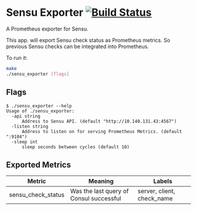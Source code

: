 # Sensu Exporter [![Build Status](https://travis-ci.org/reachlin/sensu_exporter.svg)][travis]

A Prometheus exporter for Sensu.

This app. will export Sensu check status as Prometheus metrics. So previous Sensu checks can be integrated into Prometheus.

To run it:

```bash
make
./sensu_exporter [flags]
```

## Flags

```
$ ./sensu_exporter --help
Usage of ./sensu_exporter:
  -api string
      Address to Sensu API. (default "http://10.140.131.43:4567")
  -listen string
      Address to listen on for serving Prometheus Metrics. (default ":9104")
  -sleep int
      sleep seconds between cycles (default 10)
```

## Exported Metrics
| Metric | Meaning | Labels |
| ------ | ------- | ------ |
| sensu_check_status | Was the last query of Consul successful | server, client, check_name |


[travis]: https://travis-ci.org/reachlin/sensu_exporter
